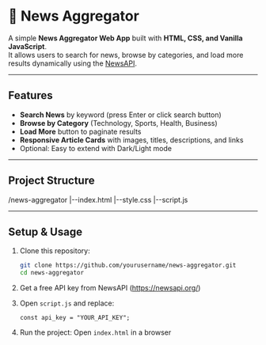 # 📰 News Aggregator  

A simple **News Aggregator Web App** built with **HTML, CSS, and Vanilla JavaScript**.  
It allows users to search for news, browse by categories, and load more results dynamically using the [NewsAPI](https://newsapi.org).  

---

##  Features
-  **Search News** by keyword (press Enter or click search button)  
-  **Browse by Category** (Technology, Sports, Health, Business)  
-  **Load More** button to paginate results  
-  **Responsive Article Cards** with images, titles, descriptions, and links  
-  Optional: Easy to extend with Dark/Light mode  

---

##  Project Structure

/news-aggregator
|--index.html
|--style.css
|--script.js

---

##  Setup & Usage
1. Clone this repository:
   ```bash
   git clone https://github.com/yourusername/news-aggregator.git
   cd news-aggregator

2. Get a free API key from NewsAPI (https://newsapi.org/)

3. Open ```script.js``` and replace:
   ```
   const api_key = "YOUR_API_KEY";
   ```
4. Run the project:
   Open ```index.html``` in a browser
